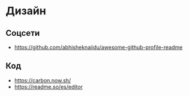 # Дизайн

## Соцсети

- https://github.com/abhisheknaiidu/awesome-github-profile-readme

## Код

- https://carbon.now.sh/
- https://readme.so/es/editor
